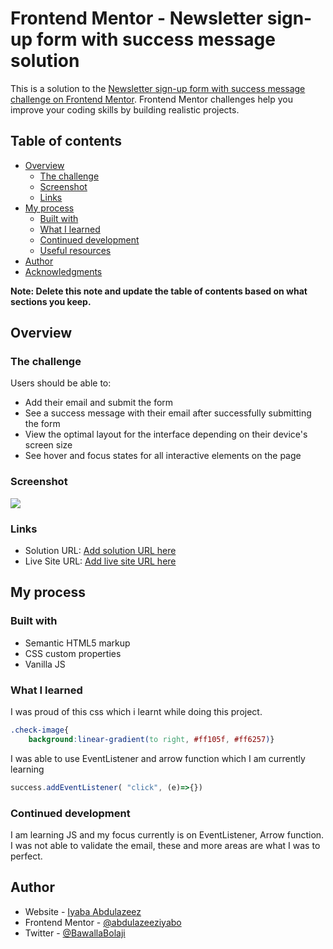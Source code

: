 # Frontend Mentor - Newsletter sign-up form with success message solution

This is a solution to the [Newsletter sign-up form with success message challenge on Frontend Mentor](https://www.frontendmentor.io/challenges/newsletter-signup-form-with-suuccess-message-3FC1AZbNrv). Frontend Mentor challenges help you improve your coding skills by building realistic projects. 

## Table of contents

- [Overview](#overview)
  - [The challenge](#the-challenge)
  - [Screenshot](#screenshot)
  - [Links](#links)
- [My process](#my-process)
  - [Built with](#built-with)
  - [What I learned](#what-i-learned)
  - [Continued development](#continued-development)
  - [Useful resources](#useful-resources)
- [Author](#author)
- [Acknowledgments](#acknowledgments)

**Note: Delete this note and update the table of contents based on what sections you keep.**

## Overview

### The challenge

Users should be able to:

- Add their email and submit the form
- See a success message with their email after successfully submitting the form
- View the optimal layout for the interface depending on their device's screen size
- See hover and focus states for all interactive elements on the page

### Screenshot

![](./screenshot.jpg)


### Links

- Solution URL: [Add solution URL here](https://your-solution-url.com)
- Live Site URL: [Add live site URL here](//http://127.0.0.1:5500/newsletter-sign-up-with-success-message-main/index.html)

## My process

### Built with

- Semantic HTML5 markup
- CSS custom properties
- Vanilla JS


### What I learned

I was proud of this css which i learnt while doing this project.
```css
.check-image{
    background:linear-gradient(to right, #ff105f, #ff6257)}
```
I was able to use EventListener and arrow function which I am currently learning
```js
success.addEventListener( "click", (e)=>{})
```



### Continued development
I am learning JS and my focus currently is on EventListener, Arrow function. I was not able to validate the email, these and more areas are what I was to perfect.


## Author

- Website - [Iyaba Abdulazeez](https://https://github.com/abdulazeeziyabo)
- Frontend Mentor - [@abdulazeeziyabo](https://www.frontendmentor.io/profile/abdulazeeziyabo)
- Twitter - [@BawallaBolaji](https://www.twitter.com/BawallaBolaji)


